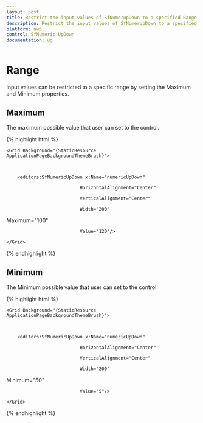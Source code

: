 ```yaml
---
layout: post 
title: Restrict the input values of SfNumerupDown to a specified Range 
description: Restrict the input values of SfNumerupDown to a specified Range 
platform: uwp
control: SfNumeric UpDown
documentation: ug
---
```


# Range

Input values can be restricted to a specific range by setting the Maximum and Minimum properties.

## Maximum

The maximum possible value that user can set to the control.

{% highlight html %}

<Page xmlns:editors="using:Syncfusion.UI.Xaml.Controls.Input">

    <Grid Background="{StaticResource ApplicationPageBackgroundThemeBrush}">



        <editors:SfNumericUpDown x:Name="numericUpDown"

                               HorizontalAlignment="Center"

                               VerticalAlignment="Center"

                               Width="200" 

Maximum="100"

                               Value="120"/>

    </Grid>

</Page>

{% endhighlight %}

## Minimum

The Minimum possible value that user can set to the control.

{% highlight html %}

<Page xmlns:editors="using:Syncfusion.UI.Xaml.Controls.Input">

    <Grid Background="{StaticResource ApplicationPageBackgroundThemeBrush}">



        <editors:SfNumericUpDown x:Name="numericUpDown"

                               HorizontalAlignment="Center"

                               VerticalAlignment="Center"

                               Width="200" 

Minimum="50"

                               Value="5"/>

    </Grid>

</Page>

{% endhighlight %}